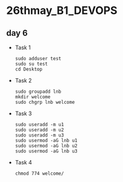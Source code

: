 # 26thmay_B1_DEVOPS

## day 6
- Task 1
  ```
  sudo adduser test
  sudo su test
  cd Desktop
  ```
- Task 2
  ```
  sudo groupadd lnb
  mkdir welcome
  sudo chgrp lnb welcome
  ```
- Task 3
  ```
  sudo useradd -m u1
  sudo useradd -m u2
  sudo useradd -m u3
  sudo usermod -aG lnb u1
  sudo usermod -aG lnb u2
  sudo usermod -aG lnb u3
  ```
- Task 4
  ```
  chmod 774 welcome/
  ```
